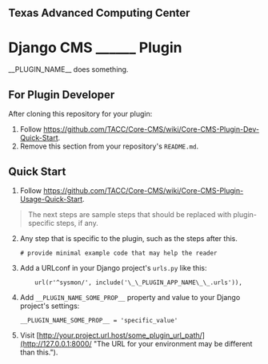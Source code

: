 ## Texas Advanced Computing Center
# Django CMS ______ Plugin

\_\_PLUGIN_NAME\_\_ does something.

## For Plugin Developer

After cloning this repository for your plugin:
1. Follow https://github.com/TACC/Core-CMS/wiki/Core-CMS-Plugin-Dev-Quick-Start.
2. Remove this section from your repository's `README.md`.

## Quick Start

1. Follow https://github.com/TACC/Core-CMS/wiki/Core-CMS-Plugin-Usage-Quick-Start.

> The next steps are sample steps that should be replaced with plugin-specific steps, if any.

2. Any step that is specific to the plugin, such as the steps after this.

    ```
    # provide minimal example code that may help the reader
    ```

3. Add a URLconf in your Django project's `urls.py` like this:

    ```
        url(r'^sysmon/', include('\_\_PLUGIN_APP_NAME\_\_.urls')),
    ```

4. Add `__PLUGIN_NAME_SOME_PROP__` property and value to your Django project's settings:

    ```
    __PLUGIN_NAME_SOME_PROP__ = 'specific_value'
    ```

5. Visit [http://your.project.url.host/some_plugin_url_path/](http://127.0.0.1:8000/ "The URL for your environment may be different than this.").
